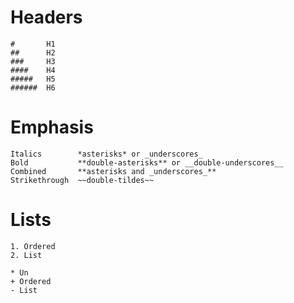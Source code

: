 # Headers

``` 
#       H1
##      H2
###     H3
####    H4
#####   H5
######  H6
```

# Emphasis

```
Italics        *asterisks* or _underscores_  
Bold           **double-asterisks** or __double-underscores__
Combined       **asterisks and _underscores_**
Strikethrough  ~~double-tildes~~
```

# Lists

```
1. Ordered
2. List

* Un
+ Ordered
- List
```